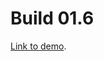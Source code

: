 # Build 01.6

[Link to demo](https://larryzodiac.github.io/Creative-Coding/01_assignment/01.6/index.html).
